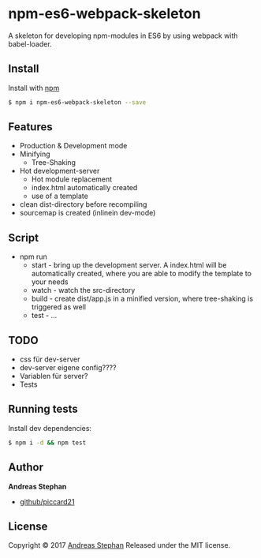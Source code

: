 # npm-es6-webpack-skeleton

A skeleton for developing npm-modules in ES6 by using webpack with babel-loader.

## Install

Install with [npm](https://www.npmjs.com/)

```sh
$ npm i npm-es6-webpack-skeleton --save
```  

## Features

* Production & Development mode
* Minifying
	* Tree-Shaking
* Hot development-server
	* Hot module replacement
	* index.html automatically created
	* use of a template 
* clean dist-directory before recompiling
* sourcemap is created (inlinein dev-mode)


## Script

* npm run
  * start - bring up the development server. A index.html will be automatically created, where you are able to modify the template to your needs
  * watch - watch the src-directory
  * build - create dist/app.js in a minified version, where tree-shaking is triggered as well 
  * test - ...


## TODO
* css für dev-server
* dev-server eigene config????
* Variablen für server?
* Tests
 

## Running tests

Install dev dependencies:

```sh
$ npm i -d && npm test
```
 

## Author

**Andreas Stephan**

+ [github/piccard21](https://github.com/piccard21) 

## License

Copyright © 2017 [Andreas Stephan](https://github.com/piccard21)
Released under the MIT license. 
